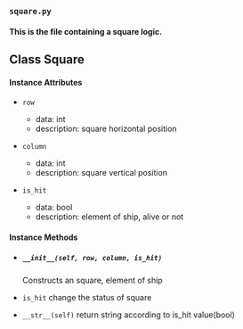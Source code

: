 
### ```square.py```
#### This is the file containing a square logic.
## Class Square
#### Instance Attributes
* ```row```
    - data: int
    - description: square horizontal position

* ```column```
    - data: int
    - description: square vertical position

* ```is_hit```
    - data: bool
    - description: element of ship, alive or not

#### Instance Methods
* ##### ```__init__(self, row, column, is_hit)```
    Constructs an square, element of ship

* ```is_hit```
    change the status of square

* ```__str__(self)```
    return string according to is_hit value(bool)
    
    
